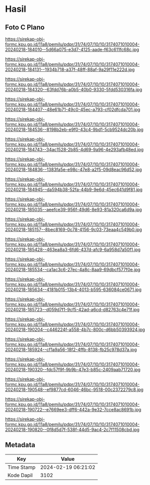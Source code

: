 # Hasil

## Foto C Plano

https://sirekap-obj-formc.kpu.go.id/11a8/pemilu/pdpr/31/74/07/10/10/3174071010004-20240218-184010--5d66a075-e3d7-4125-aade-f63c611fc68c.jpg

https://sirekap-obj-formc.kpu.go.id/11a8/pemilu/pdpr/31/74/07/10/10/3174071010004-20240218-184131--1934b718-a37f-48ff-88af-9a29f11e222d.jpg

https://sirekap-obj-formc.kpu.go.id/11a8/pemilu/pdpr/31/74/07/10/10/3174071010004-20240218-184320--63fdd76b-a0b5-40b0-9330-5fdd530316fa.jpg

https://sirekap-obj-formc.kpu.go.id/11a8/pemilu/pdpr/31/74/07/10/10/3174071010004-20240218-184407--48e61b71-49c0-45ec-a793-cf02dfcda701.jpg

https://sirekap-obj-formc.kpu.go.id/11a8/pemilu/pdpr/31/74/07/10/10/3174071010004-20240218-184536--8198b2eb-e9f0-43c4-9bd1-5cb9524dc20b.jpg

https://sirekap-obj-formc.kpu.go.id/11a8/pemilu/pdpr/31/74/07/10/10/3174071010004-20240218-184743--34ac1528-2b85-4d69-9a96-4e293afb48ed.jpg

https://sirekap-obj-formc.kpu.go.id/11a8/pemilu/pdpr/31/74/07/10/10/3174071010004-20240218-184836--1383fa5e-e98c-47e8-a2f5-09d8eac96d52.jpg

https://sirekap-obj-formc.kpu.go.id/11a8/pemilu/pdpr/31/74/07/10/10/3174071010004-20240218-184945--da594b38-52fa-44b9-9e6d-45ec641d9f81.jpg

https://sirekap-obj-formc.kpu.go.id/11a8/pemilu/pdpr/31/74/07/10/10/3174071010004-20240218-185035--aeefce39-956f-49d6-8e93-81a320ca6d9a.jpg

https://sirekap-obj-formc.kpu.go.id/11a8/pemilu/pdpr/31/74/07/10/10/3174071010004-20240218-185157--8bec8169-0c78-4156-9c03-73eaa4c549b0.jpg

https://sirekap-obj-formc.kpu.go.id/11a8/pemilu/pdpr/31/74/07/10/10/3174071010004-20240218-185428--463ea8a3-6fd6-437d-afc9-6a958d7a50f1.jpg

https://sirekap-obj-formc.kpu.go.id/11a8/pemilu/pdpr/31/74/07/10/10/3174071010004-20240218-185534--ca1ac3c6-27ec-4a8c-8aa9-69dbcf577f0e.jpg

https://sirekap-obj-formc.kpu.go.id/11a8/pemilu/pdpr/31/74/07/10/10/3174071010004-20240218-185634--4181b015-13b4-4013-b595-636084ce0671.jpg

https://sirekap-obj-formc.kpu.go.id/11a8/pemilu/pdpr/31/74/07/10/10/3174071010004-20240218-185723--d059d7f1-9cf5-42ad-a6cd-d82763c4e71f.jpg

https://sirekap-obj-formc.kpu.go.id/11a8/pemilu/pdpr/31/74/07/10/10/3174071010004-20240218-190204--c446224f-a558-4b7c-800c-d6bb50393924.jpg

https://sirekap-obj-formc.kpu.go.id/11a8/pemilu/pdpr/31/74/07/10/10/3174071010004-20240218-185924--cf1a9a56-18f2-4ffb-8138-fb25c978d37a.jpg

https://sirekap-obj-formc.kpu.go.id/11a8/pemilu/pdpr/31/74/07/10/10/3174071010004-20240218-190320--fdc57f9f-9b9b-47e3-b85c-2409aab71720.jpg

https://sirekap-obj-formc.kpu.go.id/11a8/pemilu/pdpr/31/74/07/10/10/3174071010004-20240218-190548--ef9877cd-6046-46bc-9518-00c2372279c8.jpg

https://sirekap-obj-formc.kpu.go.id/11a8/pemilu/pdpr/31/74/07/10/10/3174071010004-20240218-190722--e7669ee3-dff6-442a-9e32-7cce8ac8691b.jpg

https://sirekap-obj-formc.kpu.go.id/11a8/pemilu/pdpr/31/74/07/10/10/3174071010004-20240218-190820--0f8d5d7f-538f-44d5-9ac4-2c7f11508cbd.jpg


## Metadata

| Key        | Value               |
| ---------- | ------------------- |
| Time Stamp | 2024-02-19 06:21:02 |
| Kode Dapil | 3102                |



